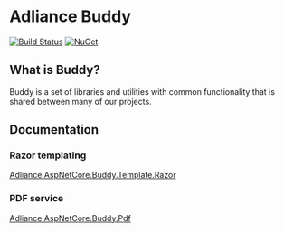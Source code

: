 # Adliance Buddy

[![Build Status](https://dev.azure.com/adliance/Open%20Source%20Projects/_apis/build/status/Buddy?branchName=master)](https://dev.azure.com/adliance/Open%20Source%20Projects/_build/latest?definitionId=94&branchName=master)
[![NuGet](https://img.shields.io/nuget/v/Adliance.AspNetCore.Buddy.svg)](https://www.nuget.org/packages/Adliance.AspNetCore.Buddy/)

## What is Buddy?
Buddy is a set of libraries and utilities with common functionality that is shared between many of our projects.

## Documentation

### Razor templating

[Adliance.AspNetCore.Buddy.Template.Razor](src/Adliance.AspNetCore.Buddy.Template.Razor/readme.md)

### PDF service

[Adliance.AspNetCore.Buddy.Pdf](src/Adliance.AspNetCore.Buddy.Pdf/readme.md)
